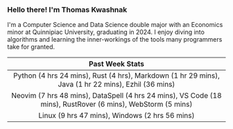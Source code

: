 
### Hello there! I'm Thomas Kwashnak

I'm a Computer Science and Data Science double major with an Economics
minor at Quinnipiac University, graduating in 2024.
I enjoy diving into algorithms and learning the inner-workings of the tools
many programmers take for granted.

| Past Week Stats |
| :---: |
| Python (4 hrs 24 mins), Rust (4 hrs), Markdown (1 hr 29 mins), Java (1 hr 22 mins), Ezhil (36 mins) |
| Neovim (7 hrs 48 mins), DataSpell (4 hrs 24 mins), VS Code (18 mins), RustRover (6 mins), WebStorm (5 mins) |
| Linux (9 hrs 47 mins), Windows (2 hrs 56 mins) |

